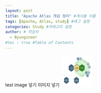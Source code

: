 ```yaml
---
layout: post
title: "Apache Atlas 개념 정리" #게시물 이름
tags: [Apache, Atlas, study] #태그 설정
categories: Study #카테고리 설정
author: # 작성자
  - Byungineer
#toc : true #Table of Contents
---
```


test image 넣기
이미지 넣기
<img src="/_data/image/atlas-banner.png" alt="test" style="height: 100px; width:100px;"/>

